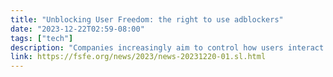 ```yaml
---
title: "Unblocking User Freedom: the right to use adblockers"
date: "2023-12-22T02:59-08:00"
tags: ["tech"]
description: "Companies increasingly aim to control how users interact with their content online, threatening user freedom. As more companies crack down on browser exten..."
link: https://fsfe.org/news/2023/news-20231220-01.sl.html
---
```

